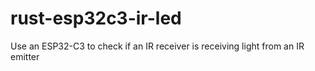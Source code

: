# rust-esp32c3-ir-led
Use an ESP32-C3 to check if an IR receiver is receiving light from an IR emitter
